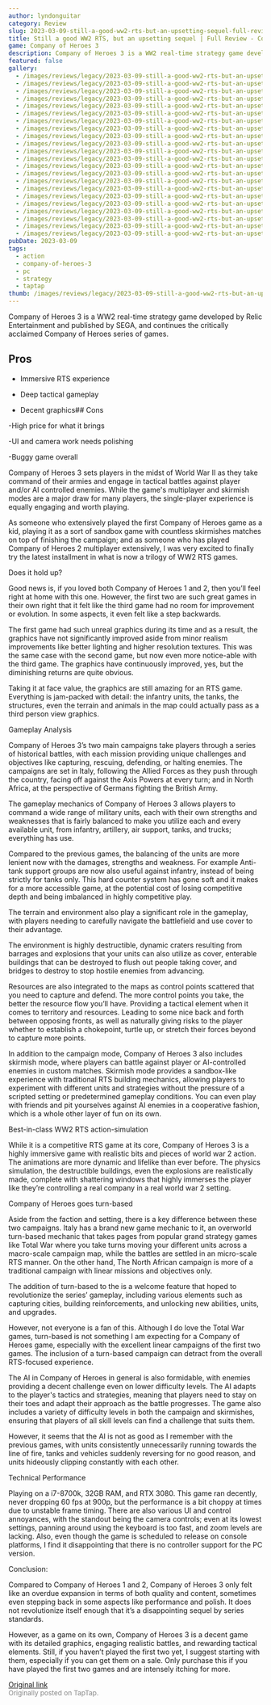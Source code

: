 ```yaml
---
author: lyndonguitar
category: Review
slug: 2023-03-09-still-a-good-ww2-rts-but-an-upsetting-sequel-full-review-company-of-heroes-3
title: Still a good WW2 RTS, but an upsetting sequel | Full Review - Company of Heroes 3
game: Company of Heroes 3
description: Company of Heroes 3 is a WW2 real-time strategy game developed by Relic Entertainment and published by SEGA, and continues the critically acclaimed Company of Heroes series of games.
featured: false
gallery:
  - /images/reviews/legacy/2023-03-09-still-a-good-ww2-rts-but-an-upsetting-sequel--full-review---company-of-heroes-3-0.avif
  - /images/reviews/legacy/2023-03-09-still-a-good-ww2-rts-but-an-upsetting-sequel--full-review---company-of-heroes-3-1.avif
  - /images/reviews/legacy/2023-03-09-still-a-good-ww2-rts-but-an-upsetting-sequel--full-review---company-of-heroes-3-2.avif
  - /images/reviews/legacy/2023-03-09-still-a-good-ww2-rts-but-an-upsetting-sequel--full-review---company-of-heroes-3-3.avif
  - /images/reviews/legacy/2023-03-09-still-a-good-ww2-rts-but-an-upsetting-sequel--full-review---company-of-heroes-3-4.avif
  - /images/reviews/legacy/2023-03-09-still-a-good-ww2-rts-but-an-upsetting-sequel--full-review---company-of-heroes-3-5.avif
  - /images/reviews/legacy/2023-03-09-still-a-good-ww2-rts-but-an-upsetting-sequel--full-review---company-of-heroes-3-6.avif
  - /images/reviews/legacy/2023-03-09-still-a-good-ww2-rts-but-an-upsetting-sequel--full-review---company-of-heroes-3-7.avif
  - /images/reviews/legacy/2023-03-09-still-a-good-ww2-rts-but-an-upsetting-sequel--full-review---company-of-heroes-3-8.avif
  - /images/reviews/legacy/2023-03-09-still-a-good-ww2-rts-but-an-upsetting-sequel--full-review---company-of-heroes-3-9.avif
  - /images/reviews/legacy/2023-03-09-still-a-good-ww2-rts-but-an-upsetting-sequel--full-review---company-of-heroes-3-10.avif
  - /images/reviews/legacy/2023-03-09-still-a-good-ww2-rts-but-an-upsetting-sequel--full-review---company-of-heroes-3-11.avif
  - /images/reviews/legacy/2023-03-09-still-a-good-ww2-rts-but-an-upsetting-sequel--full-review---company-of-heroes-3-12.avif
  - /images/reviews/legacy/2023-03-09-still-a-good-ww2-rts-but-an-upsetting-sequel--full-review---company-of-heroes-3-13.avif
  - /images/reviews/legacy/2023-03-09-still-a-good-ww2-rts-but-an-upsetting-sequel--full-review---company-of-heroes-3-14.avif
  - /images/reviews/legacy/2023-03-09-still-a-good-ww2-rts-but-an-upsetting-sequel--full-review---company-of-heroes-3-15.avif
  - /images/reviews/legacy/2023-03-09-still-a-good-ww2-rts-but-an-upsetting-sequel--full-review---company-of-heroes-3-16.avif
  - /images/reviews/legacy/2023-03-09-still-a-good-ww2-rts-but-an-upsetting-sequel--full-review---company-of-heroes-3-17.avif
  - /images/reviews/legacy/2023-03-09-still-a-good-ww2-rts-but-an-upsetting-sequel--full-review---company-of-heroes-3-18.avif
  - /images/reviews/legacy/2023-03-09-still-a-good-ww2-rts-but-an-upsetting-sequel--full-review---company-of-heroes-3-19.avif
  - /images/reviews/legacy/2023-03-09-still-a-good-ww2-rts-but-an-upsetting-sequel--full-review---company-of-heroes-3-20.avif
  - /images/reviews/legacy/2023-03-09-still-a-good-ww2-rts-but-an-upsetting-sequel--full-review---company-of-heroes-3-21.avif
pubDate: 2023-03-09
tags:
  - action
  - company-of-heroes-3
  - pc
  - strategy
  - taptap
thumb: /images/reviews/legacy/2023-03-09-still-a-good-ww2-rts-but-an-upsetting-sequel--full-review---company-of-heroes-3-0.avif
---
```


Company of Heroes 3 is a WW2 real-time strategy game developed by Relic Entertainment and published by SEGA, and continues the critically acclaimed Company of Heroes series of games.




## Pros



- Immersive RTS experience


- Deep tactical gameplay


- Decent graphics## Cons


-High price for what it brings

-UI and camera work needs polishing

-Buggy game overall

Company of Heroes 3 sets players in the midst of World War II as they take command of their armies and engage in tactical battles against player and/or AI controlled enemies. While the game's multiplayer and skirmish modes are a major draw for many players, the single-player experience is equally engaging and worth playing.

As someone who extensively played the first Company of Heroes game as a kid, playing it as a sort of sandbox game with countless skirmishes matches on top of finishing the campaign; and as someone who has played Company of Heroes 2 multiplayer extensively, I was very excited to finally try the latest installment in what is now a trilogy of WW2 RTS games.

Does it hold up?

Good news is, if you loved both Company of Heroes 1 and 2, then you’ll feel right at home with this one. However, the first two are such great games in their own right that it felt like the third game had no room for improvement or evolution. In some aspects, it even felt like a step backwards.

The first game had such unreal graphics during its time and as a result, the graphics have not significantly improved aside from minor realism improvements like better lighting and higher resolution textures. This was the same case with the second game, but now even more notice-able with the third game. The graphics have continuously improved, yes, but the diminishing returns are quite obvious.

Taking it at face value, the graphics are still amazing for an RTS game. Everything is jam-packed with detail: the infantry units, the tanks, the structures, even the terrain and animals in the map could actually pass as a third person view graphics.

Gameplay Analysis

Company of Heroes 3’s two main campaigns take players through a series of historical battles, with each mission providing unique challenges and objectives like capturing, rescuing, defending, or halting enemies. The campaigns are set in Italy, following the Allied Forces as they push through the country, facing off against the Axis Powers at every turn; and in North Africa, at the perspective of Germans fighting the British Army.

The gameplay mechanics of Company of Heroes 3 allows players to command a wide range of military units, each with their own strengths and weaknesses that is fairly balanced to make you utilize each and every available unit, from infantry, artillery, air support, tanks, and trucks; everything has use.

Compared to the previous games, the balancing of the units are more lenient now with the damages, strengths and weakness. For example Anti-tank support groups are now also useful against infantry, instead of being strictly for tanks only. This hard counter system has gone soft and it makes for a more accessible game, at the potential cost of losing competitive depth and being imbalanced in highly competitive play.

The terrain and environment also play a significant role in the gameplay, with players needing to carefully navigate the battlefield and use cover to their advantage.

The environment is highly destructible, dynamic craters resulting from barrages and explosions that your units can also utilize as cover, enterable buildings that can be destroyed to flush out people taking cover, and bridges to destroy to stop hostile enemies from advancing.

Resources are also integrated to the maps as control points scattered that you need to capture and defend. The more control points you take, the better the resource flow you’ll have. Providing a tactical element when it comes to territory and resources. Leading to some nice back and forth between opposing fronts, as well as naturally giving risks to the player whether to establish a chokepoint, turtle up, or stretch their forces beyond to capture more points.

In addition to the campaign mode, Company of Heroes 3 also includes skirmish mode, where players can battle against player or AI-controlled enemies in custom matches. Skirmish mode provides a sandbox-like experience with traditional RTS building mechanics, allowing players to experiment with different units and strategies without the pressure of a scripted setting or predetermined gameplay conditions. You can even play with friends and pit yourselves against AI enemies in a cooperative fashion, which is a whole other layer of fun on its own.

Best-in-class WW2 RTS action-simulation

While it is a competitive RTS game at its core, Company of Heroes 3 is a highly immersive game with realistic bits and pieces of world war 2 action. The animations are more dynamic and lifelike than ever before. The physics simulation, the destructible buildings, even the explosions are realistically made, complete with shattering windows that highly immerses the player like they’re controlling a real company in a real world war 2 setting.

Company of Heroes goes turn-based

Aside from the faction and setting, there is a key difference between these two campaigns. Italy has a brand new game mechanic to it, an overworld turn-based mechanic  that takes pages from popular grand strategy games like Total War where you take turns moving your different units across a macro-scale campaign map, while the battles are settled in an micro-scale RTS manner. On the other hand, The North African campaign is more of a traditional campaign with linear missions and objectives only.

The addition of turn-based to the is a welcome feature that hoped to revolutionize the series’ gameplay, including various elements such as capturing cities, building reinforcements, and unlocking new abilities, units, and upgrades.

However, not everyone is a fan of this. Although I do love the Total War games, turn-based is not something I am expecting for a Company of Heroes game, especially with the excellent linear campaigns of the first two games. The inclusion of a turn-based campaign can detract from the overall RTS-focused experience.

The AI in Company of Heroes in general is also formidable, with enemies providing a decent challenge even on lower difficulty levels. The AI adapts to the player's tactics and strategies, meaning that players need to stay on their toes and adapt their approach as the battle progresses. The game also includes a variety of difficulty levels in both the campaign and skirmishes, ensuring that players of all skill levels can find a challenge that suits them.

However, it seems that the AI is not as good as I remember with the previous games, with units consistently unnecessarily running towards the line of fire, tanks and vehicles suddenly reversing for no good reason, and units hideously clipping constantly with each other.

Technical Performance

Playing on a i7-8700k, 32GB RAM, and RTX 3080. This game ran decently, never dropping 60 fps at 900p, but the performance is a bit choppy at times due to unstable frame timing. There are also various UI and control annoyances, with the standout being the camera controls; even at its lowest settings, panning around using the keyboard is too fast, and zoom levels are lacking. Also, even though the game is scheduled to release on console platforms, I find it disappointing that there is no controller support for the PC version.

Conclusion:

Compared to Company of Heroes 1 and 2, Company of Heroes 3 only felt like an overdue expansion in terms of both quality and content, sometimes even stepping back in some aspects like performance and polish. It does not revolutionize itself enough that it’s a disappointing sequel by series standards.

However, as a game on its own, Company of Heroes 3 is a decent game with its detailed graphics, engaging realistic battles, and rewarding tactical elements. Still, if you haven’t played the first two yet, I suggest starting with them, especially if you can get them on a sale. Only purchase this if you have played the first two games and are intensely itching for more.

[Original link](https://www.taptap.io/post/4743716)<br><span style="font-size: 0.95em; color: #888;">Originally posted on TapTap.</span>